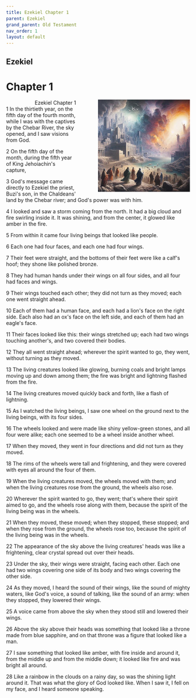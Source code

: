 ```yaml
---
title: Ezekiel Chapter 1
parent: Ezekiel
grand_parent: Old Testament
nav_order: 1
layout: default
---
```


## Ezekiel

# Chapter 1

<div style="clear: both; text-align: right;">
    <img src="/assets/Image/Ezekiel/500/1.jpg" alt="Ezekiel Chapter 1" class="chapter-image" style="max-width: 50%; height: auto; float: right; margin: 0 0 10px 10px; padding-left: 10%;">
    <figcaption style="font-size: 14px;">Ezekiel Chapter 1</figcaption>
</div>
1 In the thirtieth year, on the fifth day of the fourth month, while I was with the captives by the Chebar River, the sky opened, and I saw visions from God.

2 On the fifth day of the month, during the fifth year of King Jehoiachin's capture,

3 God's message came directly to Ezekiel the priest, Buzi's son, in the Chaldeans' land by the Chebar river; and God's power was with him.

4 I looked and saw a storm coming from the north. It had a big cloud and fire swirling inside it. It was shining, and from the center, it glowed like amber in the fire.

5 From within it came four living beings that looked like people.

6 Each one had four faces, and each one had four wings.

7 Their feet were straight, and the bottoms of their feet were like a calf's hoof; they shone like polished bronze.

8 They had human hands under their wings on all four sides, and all four had faces and wings.

9 Their wings touched each other; they did not turn as they moved; each one went straight ahead.

10 Each of them had a human face, and each had a lion's face on the right side. Each also had an ox's face on the left side, and each of them had an eagle's face.

11 Their faces looked like this: their wings stretched up; each had two wings touching another's, and two covered their bodies.

12 They all went straight ahead; wherever the spirit wanted to go, they went, without turning as they moved.

13 The living creatures looked like glowing, burning coals and bright lamps moving up and down among them; the fire was bright and lightning flashed from the fire.

14 The living creatures moved quickly back and forth, like a flash of lightning.

15 As I watched the living beings, I saw one wheel on the ground next to the living beings, with its four sides.

16 The wheels looked and were made like shiny yellow-green stones, and all four were alike; each one seemed to be a wheel inside another wheel.

17 When they moved, they went in four directions and did not turn as they moved.

18 The rims of the wheels were tall and frightening, and they were covered with eyes all around the four of them.

19 When the living creatures moved, the wheels moved with them; and when the living creatures rose from the ground, the wheels also rose.

20 Wherever the spirit wanted to go, they went; that's where their spirit aimed to go, and the wheels rose along with them, because the spirit of the living being was in the wheels.

21 When they moved, these moved; when they stopped, these stopped; and when they rose from the ground, the wheels rose too, because the spirit of the living being was in the wheels.

22 The appearance of the sky above the living creatures' heads was like a frightening, clear crystal spread out over their heads.

23 Under the sky, their wings were straight, facing each other. Each one had two wings covering one side of its body and two wings covering the other side.

24 As they moved, I heard the sound of their wings, like the sound of mighty waters, like God's voice, a sound of talking, like the sound of an army: when they stopped, they lowered their wings.

25 A voice came from above the sky when they stood still and lowered their wings.

26 Above the sky above their heads was something that looked like a throne made from blue sapphire, and on that throne was a figure that looked like a man.

27 I saw something that looked like amber, with fire inside and around it, from the middle up and from the middle down; it looked like fire and was bright all around.

28 Like a rainbow in the clouds on a rainy day, so was the shining light around it. That was what the glory of God looked like. When I saw it, I fell on my face, and I heard someone speaking.


